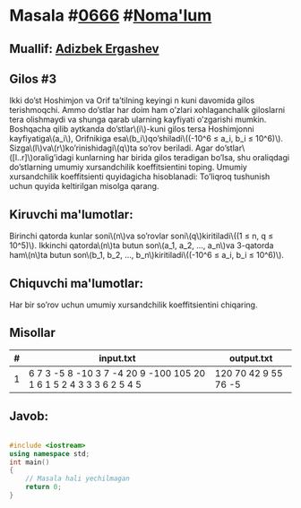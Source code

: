 
<h1>Masala #<a href="https://robocontest.uz/tasks/0666">0666</a> #<a href="https://robocontest.uz/tasks?category=1">Noma'lum</a></h1>
<h2> Muallif: <a href="https://robocontest.uz/profile/adizbek">Adizbek Ergashev</a></h2>
<h2>Gilos #3</h2>
<p>Ikki do’st Hoshimjon va Orif ta’tilning keyingi n kuni davomida gilos terishmoqchi. Ammo do’stlar har doim ham o’zlari xohlaganchalik giloslarni tera olishmaydi va shunga qarab ularning kayfiyati o’zgarishi mumkin. Boshqacha qilib aytkanda do’stlar\(i\)-kuni gilos tersa Hoshimjonni kayfiyatiga\(a_i\), Orifnikiga esa\(b_i\)qo’shiladi\((-10^6 ≤ a_i, b_i ≤ 10^6)\).
Sizga\(l\)va\(r\)ko’rinishidagi\(q\)ta so’rov beriladi. Agar do’stlar\([l..r]\)oralig’idagi kunlarning har birida gilos teradigan bo’lsa, shu oraliqdagi do’stlarning umumiy xursandchilik koeffitsientini toping. Umumiy xursandchilik koeffitsienti quyidagicha hisoblanadi:
To’liqroq tushunish uchun quyida keltirilgan misolga qarang.</p>
<h2>Kiruvchi ma'lumotlar:</h2>
<p>Birinchi qatorda kunlar soni\(n\)va so’rovlar soni\(q\)kiritiladi\((1 ≤ n, q ≤ 10^5)\). Ikkinchi qatorda\(n\)ta butun son\(a_1, a_2, ..., a_n\)va 3-qatorda ham\(n\)ta butun son\(b_1, b_2, ..., b_n\)kiritiladi\((-10^6 ≤ a_i, b_i ≤ 10^6)\).</p>
<h2>Chiquvchi ma'lumotlar:</h2>
<p>Har bir so’rov uchun umumiy xursandchilik koeffitsientini chiqaring.</p>
<h2>Misollar</h2>
<table>
    <thead>
        <tr>
            <th>#</th>
            <th>input.txt</th>
            <th>output.txt</th>
        </tr>
    </thead>
    <tbody>
            <tr>
                <td>1</td>
                <td>6 7
3 -5 8 -10 3 7
-4 20 9 -100 105 20
1 6
1 5
2 4
3 3
3 6
2 5
4 5</td>
                <td>120
70
42
9
55
76
-5</td>
            </tr>
    </tbody>
    </table>
    
<h2>Javob:</h2>

######
```cpp
#include <iostream>
using namespace std;
int main()
{
    // Masala hali yechilmagan
    return 0;
}
```
